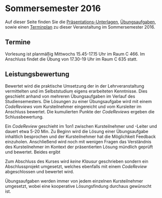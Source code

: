 # Sommersemester 2016

Auf dieser Seite finden Sie die [Präsentations-Unterlagen](slides.html), [Übungsaufgaben](exercises.html),
sowie einen [Terminplan](schedule.html) zu dieser Veranstaltung im Sommersemester 2016.


## Termine

Vorlesung ist planmäßig Mittwochs 15.45-17.15 Uhr im Raum C 466. Im Anschluss
findet die Übung von 17.30-19 Uhr im Raum C 635 statt.


## Leistungsbewertung

Bewertet wird die praktische Umsetzung der in der Lehrveranstaltung vermittelten
und im Selbststudium eigens erarbeiteten Kenntnisse. Dies geschieht anhand von
mehreren Übungsaufgaben im Verlauf des Studiensemesters. Die Lösungen zu einer
Übungsaufgabe wird mit einem *CodeReviews* vom Kursteilnehmer eingereicht und
vom Kursleiter im Anschluss bewertet. Die kumulierten Punkte der *CodeReviews*
ergeben die Schlussbewertung.

Ein *CodeReview* geschieht im 1on1 zwischen Kursteilnehmer und -Leiter und dauert
etwa 5-20 Min. Zu Beginn wird die Lösung einer Übungsaufgabe inhaltlich besprochen
und der Kursteilnehmer hat die Möglichkeit Feedback einzuholen.
Anschließend wird noch mit wenigen Fragen das Verständnis des Kursteilnehmer
im Kontext der präsentierten Lösung mündlich geprüft und bewertet. Beides ergibt


Zum Abschluss des Kurses wird *keine Klausur* geschrieben sondern ein Abschlussprojekt
umgesetzt, welches ebenfalls mit einem *CodeReview* abgeschlossen und bewertet wird.

Übungsaufgaben werden immer von jedem einzelnen Kursteilnehmer umgesetzt, wobei
eine kooperative Lösungsfindung durchaus gewünscht ist.

